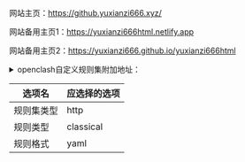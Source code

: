 网站主页：https://github.yuxianzi666.xyz/

网站备用主页1：https://yuxianzi666html.netlify.app

网站备用主页2：https://yuxianzi666.github.io/yuxianzi666html

<details>
<summary>openclash自定义规则集附加地址：</summary>

reject：https://github.yuxianzi666.xyz/clashrule/clash_reject.yaml

direct：https://github.yuxianzi666.xyz/clashrule/clash_direct.yaml

proxy：https://github.yuxianzi666.xyz/clashrule/clash_proxy.yaml
</details>

|选项名|应选择的选项|
| ------- | -------- |
|规则集类型|http|
|规则类型|classical|
|规则格式|yaml|
